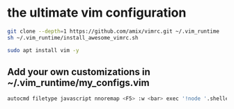 # the ultimate vim configuration

```bash
git clone --depth=1 https://github.com/amix/vimrc.git ~/.vim_runtime
sh ~/.vim_runtime/install_awesome_vimrc.sh
```

```bash
sudo apt install vim -y
```

## Add your own customizations in ~/.vim_runtime/my_configs.vim

```bash
autocmd filetype javascript nnoremap <F5> :w <bar> exec '!node '.shellescape('%')<CR>
```
